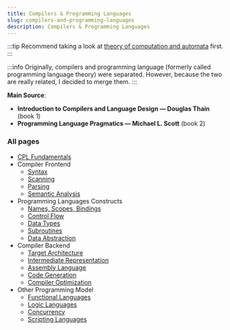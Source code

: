 ```yaml
---
title: Compilers & Programming Languages
slug: compilers-and-programming-languages
description: Compilers & Programming Languages
---
```


:::tip
Recommend taking a look at [theory of computation and automata](/theory-of-computation-and-automata) first.
:::

:::info
Originally, compilers and programming language (formerly called programming language theory) were separated. However, because the two are really related, I decided to merge them.
:::

**Main Source**:

- **Introduction to Compilers and Language Design — Douglas Thain** (book 1)
- **Programming Language Pragmatics — Michael L. Scott** (book 2)

### All pages

- [CPL Fundamentals](compilers-and-programming-languages/cpl-fundamentals)
- Compiler Frontend
  - [Syntax](compilers-and-programming-languages/syntax)
  - [Scanning](compilers-and-programming-languages/scanning)
  - [Parsing](compilers-and-programming-languages/parsing)
  - [Semantic Analysis](compilers-and-programming-languages/semantic-analysis)
- Programming Languages Constructs
  - [Names, Scopes, Bindings](compilers-and-programming-languages/names-scopes-bindings)
  - [Control Flow](compilers-and-programming-languages/control-flow)
  - [Data Types](compilers-and-programming-languages/data-types)
  - [Subroutines](compilers-and-programming-languages/subroutines)
  - [Data Abstraction](compilers-and-programming-languages/data-abstraction)
- Compiler Backend
  - [Target Architecture](compilers-and-programming-languages/target-architecture)
  - [Intermediate Representation](compilers-and-programming-languages/intermediate-representation)
  - [Assembly Language](compilers-and-programming-languages/assembly-language)
  - [Code Generation](compilers-and-programming-languages/code-generation)
  - [Compiler Optimization](compilers-and-programming-languages/compiler-optimization)
- Other Programming Model
  - [Functional Languages](compilers-and-programming-languages/functional-languages)
  - [Logic Languages](compilers-and-programming-languages/logic-languages)
  - [Concurrency](compilers-and-programming-languages/concurrency)
  - [Scripting Languages](compilers-and-programming-languages/scripting-languages)
